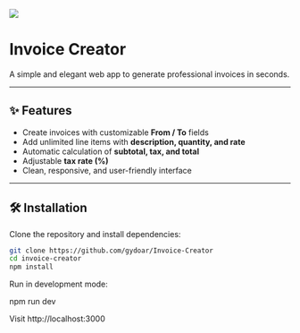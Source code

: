 ![](https://raw.githubusercontent.com/gydoar/Invoice-Creator/main/docs/gtmetrix.png)

# Invoice Creator

A simple and elegant web app to generate professional invoices in seconds.

---
## ✨ Features

- Create invoices with customizable **From / To** fields  
- Add unlimited line items with **description, quantity, and rate**  
- Automatic calculation of **subtotal, tax, and total**  
- Adjustable **tax rate (%)**  
- Clean, responsive, and user-friendly interface   
---

## 🛠️ Installation

Clone the repository and install dependencies:

```bash
git clone https://github.com/gydoar/Invoice-Creator
cd invoice-creator
npm install
```
Run in development mode:

npm run dev

Visit http://localhost:3000